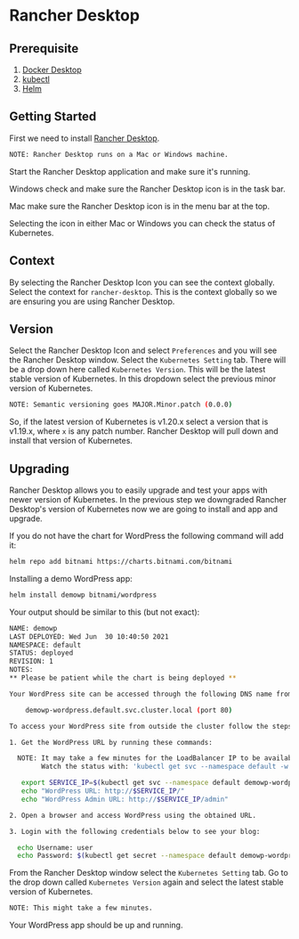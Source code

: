 # Rancher Desktop

## Prerequisite

1. [Docker Desktop](https://www.docker.com/products/docker-desktop)
2. [kubectl](https://kubernetes.io/docs/tasks/tools/)
3. [Helm](https://helm.sh/docs/intro/install/)

## Getting Started

First we need to install [Rancher Desktop](https://github.com/rancher-sandbox/rancher-desktop/releases).

``` bash
NOTE: Rancher Desktop runs on a Mac or Windows machine.
```

Start the Rancher Desktop application and make sure it's running.

Windows check and make sure the Rancher Desktop icon is in the task bar.

Mac make sure the Rancher Desktop icon is in the menu bar at the top.

Selecting the icon in either Mac or Windows you can check the status of Kubernetes.

## Context

By selecting the Rancher Desktop Icon you can see the context globally. Select the context for `rancher-desktop`. This is the context globally so we are ensuring you are using Rancher Desktop.

## Version

Select the Rancher Desktop Icon and select `Preferences` and you will see the Rancher Desktop window. Select the `Kubernetes Setting` tab. There will be a drop down here called `Kubernetes Version`. This will be the latest stable version of Kubernetes. In this dropdown select the previous minor version of Kubernetes.

```bash
NOTE: Semantic versioning goes MAJOR.Minor.patch (0.0.0)
```

So, if the latest version of Kubernetes is v1.20.x select a version that is v1.19.x, where `x` is any patch number. Rancher Desktop will pull down and install that version of Kubernetes.

## Upgrading

Rancher Desktop allows you to easily upgrade and test your apps with newer version of Kubernetes. In the previous step we downgraded Rancher Desktop's version of Kubernetes now we are going to install and app and upgrade.

If you do not have the chart for WordPress the following command will add it:

```bash
helm repo add bitnami https://charts.bitnami.com/bitnami
```

Installing a demo WordPress app:

```bash
helm install demowp bitnami/wordpress
```

Your output should be similar to this (but not exact):

```bash
NAME: demowp
LAST DEPLOYED: Wed Jun  30 10:40:50 2021
NAMESPACE: default
STATUS: deployed
REVISION: 1
NOTES:
** Please be patient while the chart is being deployed **

Your WordPress site can be accessed through the following DNS name from within your cluster:

    demowp-wordpress.default.svc.cluster.local (port 80)

To access your WordPress site from outside the cluster follow the steps below:

1. Get the WordPress URL by running these commands:

  NOTE: It may take a few minutes for the LoadBalancer IP to be available.
        Watch the status with: 'kubectl get svc --namespace default -w demowp-wordpress'

   export SERVICE_IP=$(kubectl get svc --namespace default demowp-wordpress --template "{{ range (index .status.loadBalancer.ingress 0) }}{{.}}{{ end }}")
   echo "WordPress URL: http://$SERVICE_IP/"
   echo "WordPress Admin URL: http://$SERVICE_IP/admin"

2. Open a browser and access WordPress using the obtained URL.

3. Login with the following credentials below to see your blog:

  echo Username: user
  echo Password: $(kubectl get secret --namespace default demowp-wordpress -o jsonpath="{.data.wordpress-password}" | base64 --decode)
```

From the Rancher Desktop window select the `Kubernetes Setting` tab. Go to the drop down called `Kubernetes Version` again and select the latest stable version of Kubernetes. 

```bash
NOTE: This might take a few minutes.
```

Your WordPress app should be up and running.
